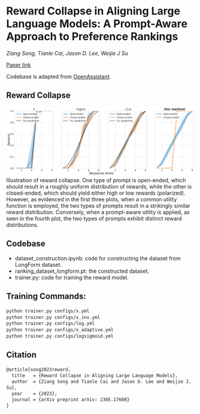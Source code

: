 # Reward Collapse in Aligning Large Language Models: A Prompt-Aware Approach to Preference Rankings

*Ziang Song, Tianle Cai, Jason D. Lee, Weijie J Su*

[Paper link](https://arxiv.org/abs/2305.17608)

Codebase is adapted from [OpenAssistant](https://huggingface.co/OpenAssistant/reward-model-deberta-v3-base).

## Reward Collapse
![reward collapse](fig/loss_comparison.png)
Illustration of reward collapse. One type of prompt is open-ended, which should result in a roughly uniform distribution of rewards, while the other is closed-ended, which should yield either high or low rewards (polarized). However, as evidenced in the first three plots, when a common utility function is employed, the two types of prompts result in a strikingly similar reward distribution. Conversely, when a prompt-aware utility is applied, as seen in the fourth plot, the two types of prompts exhibit distinct reward distributions.

## Codebase
- dataset_construction.ipynb: code for constructing the dataset from LongForm dataset.
- ranking_dataset_longform.pt: the constructed dataset.
- trainer.py: code for training the reward model.

## Training Commands:
```bash
python trainer.py configs/x.yml
python trainer.py configs/x_inv.yml
python trainer.py configs/log.yml
python trainer.py configs/x_adaptive.yml
python trainer.py configs/logsigmoid.yml
```

## Citation
```
@article{song2023reward,
  title   = {Reward Collapse in Aligning Large Language Models},
  author  = {Ziang Song and Tianle Cai and Jason D. Lee and Weijie J. Su},
  year    = {2023},
  journal = {arXiv preprint arXiv: 2305.17608}
}
```